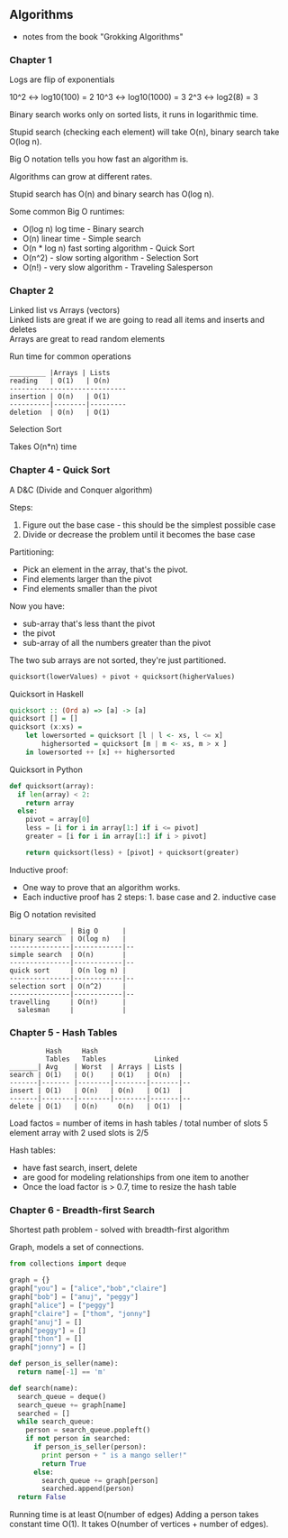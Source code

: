 ## Algorithms

  - notes from the book "Grokking Algorithms"

### Chapter 1

Logs are flip of exponentials

10^2 <-> log10(100) = 2
10^3 <-> log10(1000) = 3
2^3 <-> log2(8) = 3

Binary search works only on sorted lists, it runs in logarithmic time.

Stupid search (checking each element) will take O(n), binary search take O(log n).

Big O notation tells you how fast an algorithm is.

Algorithms can grow at different rates.

Stupid search has O(n) and binary search has O(log n).

Some common Big O runtimes:
* O(log n) log time - Binary search
* O(n) linear time - Simple search
* O(n * log n) fast sorting algorithm - Quick Sort
* O(n^2) - slow sorting algorithm - Selection Sort
* O(n!) - very slow algorithm - Traveling Salesperson

### Chapter 2

Linked list vs Arrays (vectors)<br>
Linked lists are great if we are going to read all items and inserts and deletes<br>
Arrays are great to read random elements

Run time for common operations

```
_________ |Arrays | Lists
reading   | O(1)   | O(n)
-----------------------------
insertion | O(n)   | O(1)
----------|--------|---------
deletion  | O(n)   | O(1)
```

Selection Sort

Takes O(n*n) time

### Chapter 4 - Quick Sort

A D&C (Divide and Conquer algorithm)

Steps:
1. Figure out the base case - this should be the simplest possible case
2. Divide or decrease the problem until it becomes the base case

Partitioning:
* Pick an element in the array, that's the pivot.
* Find elements larger than the pivot
* Find elements smaller than the pivot

Now you have:
* sub-array that's less thant the pivot
* the pivot
* sub-array of all the numbers greater than the pivot

The two sub arrays are not sorted, they're just partitioned.

```python
quicksort(lowerValues) + pivot + quicksort(higherValues)
```

Quicksort in Haskell
```haskell
quicksort :: (Ord a) => [a] -> [a]
quicksort [] = []
quicksort (x:xs) =
    let lowersorted = quicksort [l | l <- xs, l <= x]
        highersorted = quicksort [m | m <- xs, m > x ]
    in lowersorted ++ [x] ++ highersorted
```

Quicksort in Python
```python
def quicksort(array):
  if len(array) < 2:
    return array
  else:
    pivot = array[0]
    less = [i for i in array[1:] if i <= pivot]
    greater = [i for i in array[1:] if i > pivot]

    return quicksort(less) + [pivot] + quicksort(greater)
```

Inductive proof:
* One way to prove that an algorithm works.
* Each inductive proof has 2 steps: 1. base case and 2. inductive case

Big O notation revisited

```
______________ | Big O      |
binary search  | O(log n)   |
---------------|------------|--
simple search  | O(n)       |
---------------|------------|--
quick sort     | O(n log n) |
---------------|------------|--
selection sort | O(n^2)     |
---------------|------------|--
travelling     | O(n!)      |
  salesman     |            |
```

### Chapter 5 - Hash Tables


```
         Hash     Hash
         Tables   Tables            Linked
_______| Avg    | Worst  | Arrays | Lists |
search | O(1)   | O()    | O(1)   | O(n)  |
-------|------- |--------|--------|-------|--
insert | O(1)   | O(n)   | O(n)   | O(1)  |
-------|--------|--------|--------|-------|--
delete | O(1)   | O(n)     O(n)   | O(1)  |
```

Load factos = number of items in hash tables / total number of slots
5 element array with 2 used slots is 2/5

Hash tables:
* have fast search, insert, delete
* are good for modeling relationships from one item to another
* Once the load factor is > 0.7, time to resize the hash table

### Chapter 6 - Breadth-first Search

Shortest path problem - solved with breadth-first algorithm

Graph, models a set of connections.

```python
from collections import deque

graph = {}
graph["you"] = ["alice","bob","claire"]
graph["bob"] = ["anuj", "peggy"]
graph["alice"] = ["peggy"]
graph["claire"] = ["thom", "jonny"]
graph["anuj"] = []
graph["peggy"] = []
graph["thon"] = []
graph["jonny"] = []

def person_is_seller(name):
  return name[-1] == 'm'

def search(name):
  search_queue = deque()
  search_queue += graph[name]
  searched = []
  while search_queue:
    person = search_queue.popleft()
    if not person in searched:
      if person_is_seller(person):
        print person + " is a mango seller!"
        return True
      else:
        search_queue += graph[person]
        searched.append(person)
  return False

```

Running time is at least O(number of edges)
Adding a person takes constant time O(1).
It takes O(number of vertices + number of edges).
